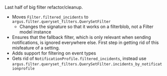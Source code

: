 Last half of big filter refactor/cleanup.

* Moves `Filter.filtered_incidents` to `argus.filter.queryset_filters.QuerySetFilter`
  * Changes the signature so that it works on a filterblob, not a Filter model
    instance
* Ensures that the fallback filter, which is only relevant when sending
  notifications, is ignored everywhere else. First step in getting rid of this
  misfeature of a setting.
* Adds support for filtering on event types
* Gets rid of `NotificationProfile.filtered_incidents`, instead use
  `argus.filter.queryset_filters.QuerySetFilter.incidents_by_notificationprofile`
